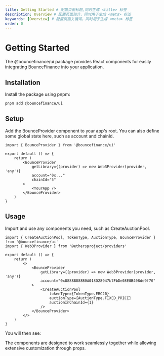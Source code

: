 ```yaml
---
title: Getting Started # 配置页面标题,同时生成 <title> 标签
description: Overview # 配置页面简介，同时用于生成 <meta> 标签
keywords: [Overview] # 配置页面关键词，同时用于生成 <meta> 标签
order: 0
---
```


# Getting Started

The @bouncefinance/ui package provides React components for easily integrating BounceFinance into your application.

## Installation

Install the package using pnpm:

```bash
pnpm add @bouncefinance/ui
```

## Setup

Add the BounceProvider component to your app's root. You can also define some global state here, such as account and chainId.

```tsx
import { BounceProvider } from '@bouncefinance/ui'

export default () => {
	return (
		<BounceProvider
			getLibrary={(provider) => new Web3Provider(provider, 'any')}
			account="0x..."
			chainId="5"
		>
			<YourApp />
		</BounceProvider>
	)
}
```

## Usage

Import and use any components you need, such as CreateAuctionPool.

```tsx
import { CreateAuctionPool, TokenType, AuctionType, BounceProvider } from '@bouncefinance/ui'
import { Web3Provider } from '@ethersproject/providers'

export default () => {
	return (
		<>
			<BounceProvider
				getLibrary={(provider) => new Web3Provider(provider, 'any')}
				account="0x88888888B0A018D28947b7FbDe08E0B408de9f70"
			>
				<CreateAuctionPool
					tokenType={TokenType.ERC20}
					auctionType={AuctionType.FIXED_PRICE}
					auctionInChainId={1}
				/>
			</BounceProvider>
		</>
	)
}
```

You will then see:
<Demo src="./fixed-swap-auction/create-erc20-auction-pool/demos/basic.tsx" />

The components are designed to work seamlessly together while allowing extensive customization through props.
